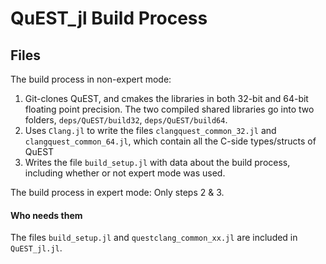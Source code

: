 # QuEST_jl Build Process


## Files

The build process in non-expert mode:

1. Git-clones QuEST, and cmakes the libraries in both 32-bit and 64-bit floating point precision.  The two compiled shared libraries go into two folders, `deps/QuEST/build32`, `deps/QuEST/build64`.
2. Uses `Clang.jl` to write the files `clangquest_common_32.jl` and `clangquest_common_64.jl`, which contain all the C-side types/structs of QuEST
3. Writes the file `build_setup.jl` with data about the build process, including whether or not expert mode was used.

The build process in expert mode: Only steps 2 & 3.


#### Who needs them

The files `build_setup.jl` and `questclang_common_xx.jl` are included in `QuEST_jl.jl`.
